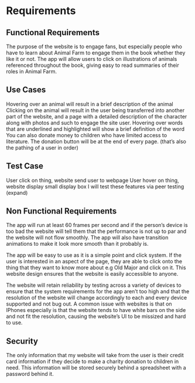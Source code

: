 # Requirements

## Functional Requirements

The purpose of the website is to engage fans, but especially people who have to learn about Animal Farm to engage them in the book whether they like it or not. The app will allow users to click on illustrations of animals referenced throughout the book, giving easy to read summaries of their roles in Animal Farm.

## Use Cases

Hovering over an animal will result in a brief description of the animal
Clicking on the animal will result in the user being transferred into another part of the website, and a page with a detailed description of the character along with photos and such to engage the site user.
Hovering over words that are underlined and highlighted will show a brief definition of the word
You can also donate money to children who have limited access to literature. The donation button will be at the end of every page.
(that’s also the pathing of a user in order)

## Test Case 
User click on thing, website send user to webpage
User hover on thing, website display small display box
I will test these features via peer testing (expand)

## Non Functional Requirements
The app will run at least 60 frames per second and if the person’s device is too bad the website will tell them that the performance is not up to par and the website will not flow smoothly. The app will also have transition animations to make it look more smooth than it probably is.

The app will be easy to use as it is a simple point and click system. If the user is interested in an aspect of the page, they are able to click onto the thing that they want to know more about e.g Old Major and click on it. This website design ensures that the website is easily accessible to anyone.

The website will retain reliability by testing across a variety of devices to ensure that the system requirements for the app aren’t too high and that the resolution of the website will change accordingly to each and every device supported and not bug out. A common issue with websites is that on IPhones especially is that the website tends to have white bars on the side and not fit the resolution, causing the website’s UI to be missized and hard to use.

## Security
The only information that my website will take from the user is their credit card information if they decide to make a charity donation to children in need. This information will be stored securely behind a spreadsheet with a password behind it.
